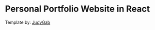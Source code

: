 # Personal Portfolio Website in React

Template by: [JudyGab](https://github.com/judygab/web-dev-projects/tree/main)
